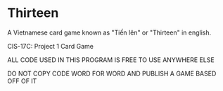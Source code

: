 # Thirteen
A Vietnamese card game known as "Tiến lên" or "Thirteen" in english. 

CIS-17C: Project 1 Card Game

ALL CODE USED IN THIS PROGRAM IS FREE TO USE ANYWHERE ELSE

DO NOT COPY CODE WORD FOR WORD AND PUBLISH A GAME BASED OFF OF IT


